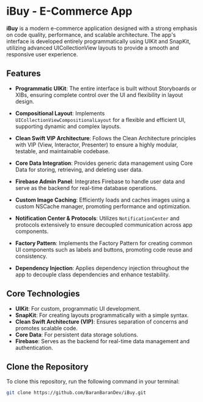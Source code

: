 # iBuy - E-Commerce App

**iBuy** is a modern e-commerce application designed with a strong emphasis on code quality, performance, and scalable architecture. The app's interface is developed entirely programmatically using UIKit and SnapKit, utilizing advanced UICollectionView layouts to provide a smooth and responsive user experience.

## Features

- **Programmatic UIKit**: The entire interface is built without Storyboards or XIBs, ensuring complete control over the UI and flexibility in layout design.
  
- **Compositional Layout**: Implements `UICollectionViewCompositionalLayout` for a flexible and efficient UI, supporting dynamic and complex layouts.
  
- **Clean Swift VIP Architecture**: Follows the Clean Architecture principles with VIP (View, Interactor, Presenter) to ensure a highly modular, testable, and maintainable codebase.
  
- **Core Data Integration**: Provides generic data management using Core Data for storing, retrieving, and deleting user data.
  
- **Firebase Admin Panel**: Integrates Firebase to handle user data and serve as the backend for real-time database operations.
  
- **Custom Image Caching**: Efficiently loads and caches images using a custom NSCache manager, promoting performance and optimization.
  
- **Notification Center & Protocols**: Utilizes `NotificationCenter` and protocols extensively to ensure decoupled communication across app components.
  
- **Factory Pattern**: Implements the Factory Pattern for creating common UI components such as labels and buttons, promoting code reuse and consistency.
  
- **Dependency Injection**: Applies dependency injection throughout the app to decouple class dependencies and enhance testability.

## Core Technologies

- **UIKit**: For custom, programmatic UI development.
- **SnapKit**: For creating layouts programmatically with a simple syntax.
- **Clean Swift Architecture (VIP)**: Ensures separation of concerns and promotes scalable code.
- **Core Data**: For persistent data storage solutions.
- **Firebase**: Serves as the backend for real-time data management and authentication.

## Clone the Repository

To clone this repository, run the following command in your terminal:

```bash
git clone https://github.com/BaranBaranDev/iBuy.git
